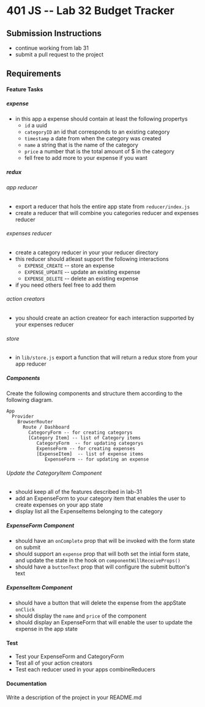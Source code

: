 401 JS --  Lab 32 Budget Tracker
===

## Submission Instructions
  * continue working from lab 31
  * submit a pull request to the project

## Requirements  
#### Feature Tasks
##### expense
* in this app a expense should contain at least the following propertys
  * `id` a uuid
  * `categoryID` an id that corresponds to an existing category
  * `timestamp` a date from when the category was created
  * `name` a string that is the name of the category
  * `price` a number that is the total amount of $ in the category
  * fell free to add more to your expense if you want

##### redux
###### app reducer
* export a reducer that hols the entire app state from `reducer/index.js`
* create a reducer that will combine you categories reducer and expenses reducer


###### expenses reducer
* create a category reducer in your your reducer directory
* this reducer should atleast support the following interactions
  * `EXPENSE_CREATE` -- store an expense
  * `EXPENSE_UPDATE` -- update an existing expense
  * `EXPENSE_DELETE` -- delete an existing expense
* if you need others feel free to add them

###### action creators
* you should create an action createor for each interaction supported by your expenses reducer

###### store
* in `lib/store.js` export a function  that will return a redux store from your app reducer

##### Components
Create the following components and structure them according to the following diagram.  
```
App
  Provider
    BrowserRouter
      Route / Dashboard
        CategoryForm -- for creating categorys
        [Category Item] -- list of Category items
           CategoryForm  -- for updating categorys
           ExpenseForm -- for creating expenses
           [ExpenseItem]  -- list of expense items
              ExpenseForm -- for updating an expense
```

###### Update the CategoryItem Component
* should keep all of the features described in lab-31
* add an ExpenseForm to your category item that enables the user to create expenses on your app state
* display list all the ExpenseItems belonging to the category


##### ExpenseForm Component
* should have an `onComplete` prop that will be invoked with the form state on submit
* should support an `expense` prop that will both set the intial form state, and update the state in the hook on `componentWillReceiveProps()`
* should have a `buttonText` prop that will configure the submit button's text

##### ExpenseItem Component
* should have a button that will delete the expense from the appState `onClick`
* should display the `name` and `price` of the component
* should display an ExpenseForm that will enable the user to update the expense in the app state

#### Test
* Test your ExpenseForm and CategoryForm
* Test all of your action creators
* Test each reducer used in your apps combineReducers

####  Documentation  
Write a description of the project in your README.md
